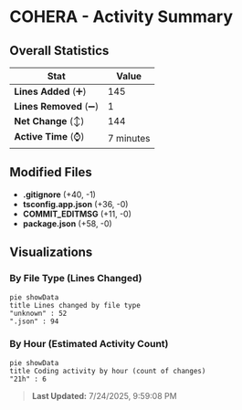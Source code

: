 # COHERA - Activity Summary 

## Overall Statistics

| Stat                   | Value                                                             |
| ---------------------- | ----------------------------------------------------------------- |
| **Lines Added** (➕)   | 145                                          |
| **Lines Removed** (➖) | 1                                        |
| **Net Change** (↕)    | 144                |
| **Active Time** (⌚)   | 7 minutes |


## Modified Files
- **.gitignore** (+40, -1)
- **tsconfig.app.json** (+36, -0)
- **COMMIT_EDITMSG** (+11, -0)
- **package.json** (+58, -0)

## Visualizations

### By File Type (Lines Changed)

```mermaid
pie showData
title Lines changed by file type
"unknown" : 52
".json" : 94
```

### By Hour (Estimated Activity Count)

```mermaid
pie showData
title Coding activity by hour (count of changes)
"21h" : 6
```


> **Last Updated:** 7/24/2025, 9:59:08 PM